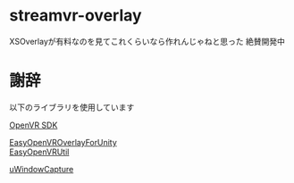 # streamvr-overlay

XSOverlayが有料なのを見てこれくらいなら作れんじゃねと思った
絶賛開発中

# 謝辞
以下のライブラリを使用しています  

[OpenVR SDK](https://github.com/ValveSoftware/openvr)  

[EasyOpenVROverlayForUnity](https://github.com/gpsnmeajp/EasyOpenVROverlayForUnity)  
[EasyOpenVRUtil](https://github.com/gpsnmeajp/EasyOpenVRUtil)  

[uWindowCapture](https://github.com/hecomi/uWindowCapture)  